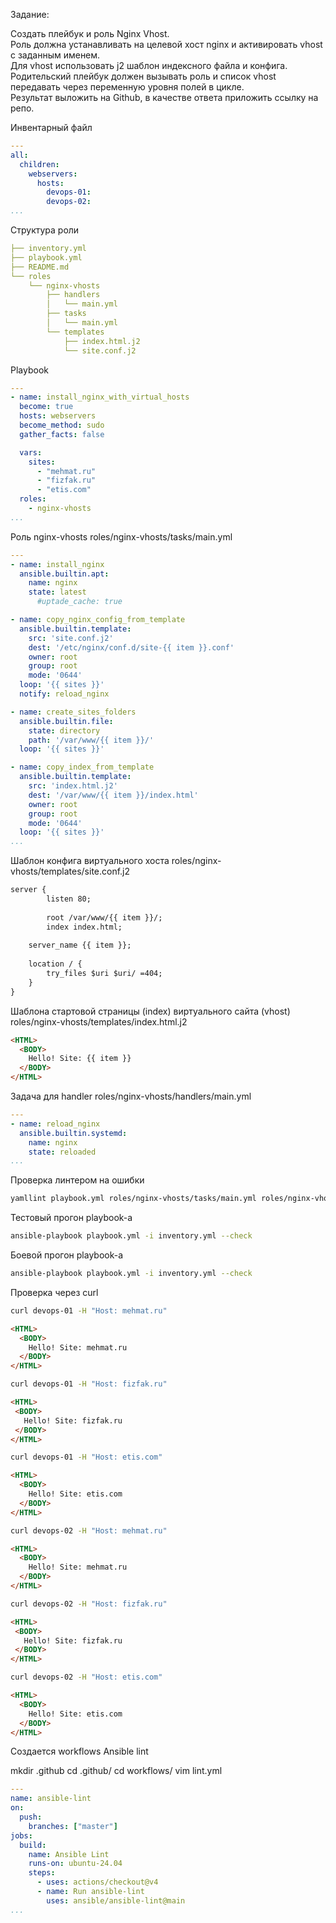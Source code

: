 Задание:

Создать плейбук и роль Nginx Vhost.\
Роль должна устанавливать на целевой хост nginx и активировать vhost c заданным именем.\
Для vhost использовать j2 шаблон индексного файла и конфига.\
Родительский плейбук должен вызывать роль и список vhost передавать через переменную уровня полей в цикле.\
Результат выложить на Github, в качестве ответа приложить ссылку на репо.



Инвентарный файл
```yaml
---
all:
  children:
    webservers:
      hosts:
        devops-01:
        devops-02:
...
```


Структура роли
```yaml
├── inventory.yml
├── playbook.yml
├── README.md
└── roles
    └── nginx-vhosts
        ├── handlers
        │   └── main.yml
        ├── tasks
        │   └── main.yml
        └── templates
            ├── index.html.j2
            └── site.conf.j2
```


Playbook
```yaml
---
- name: install_nginx_with_virtual_hosts
  become: true
  hosts: webservers
  become_method: sudo
  gather_facts: false

  vars:
    sites:
      - "mehmat.ru"
      - "fizfak.ru"
      - "etis.com"
  roles:
    - nginx-vhosts
...
```



Роль  nginx-vhosts
roles/nginx-vhosts/tasks/main.yml
```yaml
---
- name: install_nginx
  ansible.builtin.apt:
    name: nginx
    state: latest
      #uptade_cache: true

- name: copy_nginx_config_from_template
  ansible.builtin.template:
    src: 'site.conf.j2'
    dest: '/etc/nginx/conf.d/site-{{ item }}.conf'
    owner: root
    group: root
    mode: '0644'
  loop: '{{ sites }}'
  notify: reload_nginx

- name: create_sites_folders
  ansible.builtin.file:
    state: directory
    path: '/var/www/{{ item }}/'
  loop: '{{ sites }}'

- name: copy_index_from_template
  ansible.builtin.template:
    src: 'index.html.j2'
    dest: '/var/www/{{ item }}/index.html'
    owner: root
    group: root
    mode: '0644'
  loop: '{{ sites }}'
...

```

Шаблон конфига виртуального хоста
roles/nginx-vhosts/templates/site.conf.j2

```html
server {
        listen 80;
       
        root /var/www/{{ item }}/;
        index index.html;
	
	server_name {{ item }};
	
	location / {
		try_files $uri $uri/ =404;
	}
}
```

Шаблона стартовой страницы (index) виртуального сайта (vhost)
roles/nginx-vhosts/templates/index.html.j2

```html
<HTML>
  <BODY>
    Hello! Site: {{ item }}
  </BODY>
</HTML>
```

Задача для handler
roles/nginx-vhosts/handlers/main.yml
```yaml
---
- name: reload_nginx
  ansible.builtin.systemd:
    name: nginx
    state: reloaded
...
```


Проверка линтером на ошибки
```bash
yamllint playbook.yml roles/nginx-vhosts/tasks/main.yml roles/nginx-vhosts/handlers/main.yml
```
Тестовый прогон playbook-а
```bash
ansible-playbook playbook.yml -i inventory.yml --check
```
Боевой прогон playbook-а
```bash
ansible-playbook playbook.yml -i inventory.yml --check
```

Проверка через curl
```bash
curl devops-01 -H "Host: mehmat.ru"
```
```html
<HTML>
  <BODY>
    Hello! Site: mehmat.ru
  </BODY>
</HTML>
```
 ```bash
 curl devops-01 -H "Host: fizfak.ru"
 ```
 ```html
<HTML>
  <BODY>
    Hello! Site: fizfak.ru
  </BODY>
</HTML>
```
 ```bash
 curl devops-01 -H "Host: etis.com"
 ```
```html 
<HTML>
  <BODY>
    Hello! Site: etis.com
  </BODY>
</HTML>
```

```bash
curl devops-02 -H "Host: mehmat.ru"
```
```html
<HTML>
  <BODY>
    Hello! Site: mehmat.ru
  </BODY>
</HTML>
```
 ```bash
 curl devops-02 -H "Host: fizfak.ru"
 ```
 ```html
<HTML>
  <BODY>
    Hello! Site: fizfak.ru
  </BODY>
</HTML>
```
 ```bash
 curl devops-02 -H "Host: etis.com"
 ```
```html 
<HTML>
  <BODY>
    Hello! Site: etis.com
  </BODY>
</HTML>
```


Создается workflows Ansible lint 

mkdir .github
cd .github/
cd workflows/
vim lint.yml

```yaml
---
name: ansible-lint
on:
  push:
    branches: ["master"]
jobs:
  build:
    name: Ansible Lint
    runs-on: ubuntu-24.04
    steps:
      - uses: actions/checkout@v4
      - name: Run ansible-lint
        uses: ansible/ansible-lint@main
...
```

